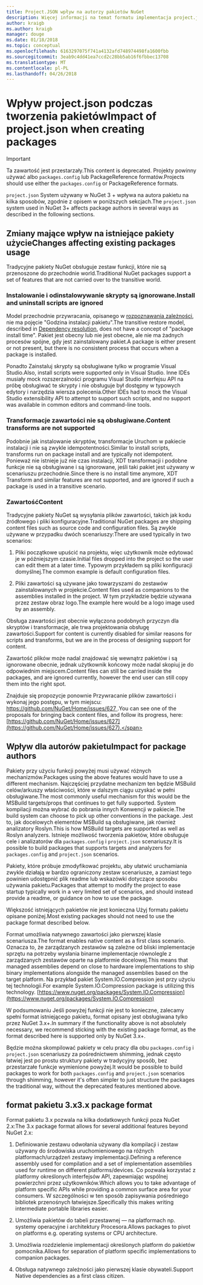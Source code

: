 ```yaml
---
title: Project.JSON wpływ na autorzy pakietów NuGet
description: Więcej informacji na temat formatu implementacja project.json w NuGet 3.x wpływa na autora pakietu, takich jak nieobsługiwane funkcje zawartości i pakietu.
author: kraigb
ms.author: kraigb
manager: douge
ms.date: 01/18/2018
ms.topic: conceptual
ms.openlocfilehash: 6163297075f741a4132afd748974498fa1600fbb
ms.sourcegitcommit: 3eab9c4dd41ea7ccd2c28bb5ab16f6fbbec13708
ms.translationtype: MT
ms.contentlocale: pl-PL
ms.lasthandoff: 04/26/2018
---
```

# <a name="impact-of-projectjson-when-creating-packages"></a><span data-ttu-id="1d43b-103">Wpływ project.json podczas tworzenia pakietów</span><span class="sxs-lookup"><span data-stu-id="1d43b-103">Impact of project.json when creating packages</span></span>

> [!Important]
> <span data-ttu-id="1d43b-104">Ta zawartość jest przestarzały.</span><span class="sxs-lookup"><span data-stu-id="1d43b-104">This content is deprecated.</span></span> <span data-ttu-id="1d43b-105">Projekty powinny używać albo `packages.config` lub PackageReference formatów.</span><span class="sxs-lookup"><span data-stu-id="1d43b-105">Projects should use either the `packages.config` or PackageReference formats.</span></span>

<span data-ttu-id="1d43b-106">`project.json` System używany w NuGet 3 + wpływa na autora pakietu na kilka sposobów, zgodnie z opisem w poniższych sekcjach.</span><span class="sxs-lookup"><span data-stu-id="1d43b-106">The `project.json` system used in NuGet 3+ affects package authors in several ways as described in the following sections.</span></span>

## <a name="changes-affecting-existing-packages-usage"></a><span data-ttu-id="1d43b-107">Zmiany mające wpływ na istniejące pakiety użycie</span><span class="sxs-lookup"><span data-stu-id="1d43b-107">Changes affecting existing packages usage</span></span>

<span data-ttu-id="1d43b-108">Tradycyjne pakiety NuGet obsługuje zestaw funkcji, które nie są przenoszone do przechodnie world.</span><span class="sxs-lookup"><span data-stu-id="1d43b-108">Traditional NuGet packages support a set of features that are not carried over to the transitive world.</span></span>

### <a name="install-and-uninstall-scripts-are-ignored"></a><span data-ttu-id="1d43b-109">Instalowanie i odinstalowywanie skrypty są ignorowane.</span><span class="sxs-lookup"><span data-stu-id="1d43b-109">Install and uninstall scripts are ignored</span></span>

<span data-ttu-id="1d43b-110">Model przechodnie przywracania, opisanego w [rozpoznawania zależności](../consume-packages/dependency-resolution.md#dependency-resolution-with-packagereference), nie ma pojęcie "Godzina instalacji pakietu".</span><span class="sxs-lookup"><span data-stu-id="1d43b-110">The transitive restore model, described in [Dependency resolution](../consume-packages/dependency-resolution.md#dependency-resolution-with-packagereference), does not have a concept of "package install time".</span></span> <span data-ttu-id="1d43b-111">Pakiet jest obecny lub nie jest obecne, ale nie ma żadnych procesów spójne, gdy jest zainstalowany pakiet.</span><span class="sxs-lookup"><span data-stu-id="1d43b-111">A package is either present or not present, but there is no consistent process that occurs when a package is installed.</span></span>

<span data-ttu-id="1d43b-112">Ponadto Zainstaluj skrypty są obsługiwane tylko w programie Visual Studio.</span><span class="sxs-lookup"><span data-stu-id="1d43b-112">Also, install scripts were supported only in Visual Studio.</span></span> <span data-ttu-id="1d43b-113">Inne IDEs musiały mock rozszerzalności programu Visual Studio interfejsu API na próbę obsługiwać te skrypty i nie obsługuje był dostępny w typowych edytory i narzędzia wiersza polecenia.</span><span class="sxs-lookup"><span data-stu-id="1d43b-113">Other IDEs had to mock the Visual Studio extensibility API to attempt to support such scripts, and no support was available in common editors and command-line tools.</span></span>

### <a name="content-transforms-are-not-supported"></a><span data-ttu-id="1d43b-114">Transformacje zawartości nie są obsługiwane.</span><span class="sxs-lookup"><span data-stu-id="1d43b-114">Content transforms are not supported</span></span>

<span data-ttu-id="1d43b-115">Podobnie jak instalowanie skryptów, transformacje Uruchom w pakiecie instalacji i nie są zwykle idempotentności.</span><span class="sxs-lookup"><span data-stu-id="1d43b-115">Similar to install scripts, transforms run on package install and are typically not idempotent.</span></span> <span data-ttu-id="1d43b-116">Ponieważ nie istnieje już nie czas instalacji, XDT transformacji i podobne funkcje nie są obsługiwane i są ignorowane, jeśli taki pakiet jest używany w scenariuszu przechodnie.</span><span class="sxs-lookup"><span data-stu-id="1d43b-116">Since there is no install time anymore, XDT Transform and similar features are not supported, and are ignored if such a package is used in a transitive scenario.</span></span>

### <a name="content"></a><span data-ttu-id="1d43b-117">Zawartość</span><span class="sxs-lookup"><span data-stu-id="1d43b-117">Content</span></span>

<span data-ttu-id="1d43b-118">Tradycyjne pakiety NuGet są wysyłania plików zawartości, takich jak kodu źródłowego i pliki konfiguracyjne.</span><span class="sxs-lookup"><span data-stu-id="1d43b-118">Traditional NuGet packages are shipping content files such as source code and configuration files.</span></span> <span data-ttu-id="1d43b-119">Są zwykle używane w przypadku dwóch scenariuszy:</span><span class="sxs-lookup"><span data-stu-id="1d43b-119">There are used typically in two scenarios:</span></span>

1. <span data-ttu-id="1d43b-120">Pliki początkowe upuścić na projektu, więc użytkownik może edytować je w późniejszym czasie.</span><span class="sxs-lookup"><span data-stu-id="1d43b-120">Initial files dropped into the project so the user can edit them at a later time.</span></span> <span data-ttu-id="1d43b-121">Typowym przykładem są pliki konfiguracji domyślnej.</span><span class="sxs-lookup"><span data-stu-id="1d43b-121">The common example is default configuration files.</span></span>

1. <span data-ttu-id="1d43b-122">Pliki zawartości są używane jako towarzyszami do zestawów zainstalowanych w projekcie.</span><span class="sxs-lookup"><span data-stu-id="1d43b-122">Content files used as companions to the assemblies installed in the project.</span></span> <span data-ttu-id="1d43b-123">W tym przykładzie będzie używana przez zestaw obraz logo.</span><span class="sxs-lookup"><span data-stu-id="1d43b-123">The example here would be a logo image used by an assembly.</span></span>

<span data-ttu-id="1d43b-124">Obsługa zawartości jest obecnie wyłączona podobnych przyczyn dla skryptów i transformacje, ale trwa projektowania obsługę zawartości.</span><span class="sxs-lookup"><span data-stu-id="1d43b-124">Support for content is currently disabled for similar reasons for scripts and transforms, but we are in the process of designing support for content.</span></span>

<span data-ttu-id="1d43b-125">Zawartość plików może nadal znajdować się wewnątrz pakietów i są ignorowane obecnie, jednak użytkownik końcowy może nadal skopiuj je do odpowiednim miejscem.</span><span class="sxs-lookup"><span data-stu-id="1d43b-125">Content files can still be carried inside the packages, and are ignored currently, however the end user can still copy them into the right spot.</span></span>

<span data-ttu-id="1d43b-126">Znajduje się propozycje ponownie Przywracanie plików zawartości i wykonaj jego postępu, w tym miejscu: [ https://github.com/NuGet/Home/issues/627 ](https://github.com/NuGet/Home/issues/627).</span><span class="sxs-lookup"><span data-stu-id="1d43b-126">You can see one of the proposals for bringing back content files, and follow its progress, here: [https://github.com/NuGet/Home/issues/627](https://github.com/NuGet/Home/issues/627).</span></span>

## <a name="impact-for-package-authors"></a><span data-ttu-id="1d43b-127">Wpływ dla autorów pakietu</span><span class="sxs-lookup"><span data-stu-id="1d43b-127">Impact for package authors</span></span>

<span data-ttu-id="1d43b-128">Pakiety przy użyciu funkcji powyżej musi używać różnych mechanizmów.</span><span class="sxs-lookup"><span data-stu-id="1d43b-128">Packages using the above features would have to use a different mechanism.</span></span> <span data-ttu-id="1d43b-129">Najczęściej przydatne mechanizm ten będzie MSBuild celów/arkuszy właściwości, które w dalszym ciągu uzyskać w pełni obsługiwane.</span><span class="sxs-lookup"><span data-stu-id="1d43b-129">The most commonly useful mechanism for this would be the MSBuild targets/props that continues to get fully supported.</span></span> <span data-ttu-id="1d43b-130">System kompilacji można wybrać do pobrania innych Konwencji w pakiecie.</span><span class="sxs-lookup"><span data-stu-id="1d43b-130">The build system can choose to pick up other conventions in the package.</span></span> <span data-ttu-id="1d43b-131">Jest to, jak docelowych elementów MSBuild są obsługiwane, jak również analizatory Roslyn.</span><span class="sxs-lookup"><span data-stu-id="1d43b-131">This is how MSBuild targets are supported as well as Roslyn analyzers.</span></span> <span data-ttu-id="1d43b-132">Istnieje możliwość tworzenia pakietów, które obsługuje cele i analizatorów dla `packages.config` i `project.json` scenariuszy.</span><span class="sxs-lookup"><span data-stu-id="1d43b-132">It is possible to build packages that supports targets and analyzers for `packages.config` and `project.json` scenarios.</span></span>

<span data-ttu-id="1d43b-133">Pakiety, które próbuje zmodyfikować projektu, aby ułatwić uruchamiania zwykle działają w bardzo ograniczony zestaw scenariusze, a zamiast tego powinien udostępnić plik readme lub wskazówki dotyczące sposobu używania pakietu.</span><span class="sxs-lookup"><span data-stu-id="1d43b-133">Packages that attempt to modify the project to ease startup typically work in a very limited set of scenarios, and should instead provide a readme, or guidance on how to use the package.</span></span>

<span data-ttu-id="1d43b-134">Większość istniejących pakietów nie jest konieczna Użyj formatu pakietu opisane poniżej.</span><span class="sxs-lookup"><span data-stu-id="1d43b-134">Most existing packages should not need to use the package format described below.</span></span>

<span data-ttu-id="1d43b-135">Format umożliwia natywnego zawartości jako pierwszej klasie scenariusza.</span><span class="sxs-lookup"><span data-stu-id="1d43b-135">The format enables native content as a first class scenario.</span></span> <span data-ttu-id="1d43b-136">Oznacza to, że zarządzanych zestawów są zależne od bliski implementacje sprzętu na potrzeby wysłania binarne implementacje równolegle z zarządzanych zestawów oparte na platformie docelowej.</span><span class="sxs-lookup"><span data-stu-id="1d43b-136">This means that managed assemblies depend on close to hardware implementations to ship binary implementations alongside the managed assemblies based on the target platform.</span></span> <span data-ttu-id="1d43b-137">Na przykład pakiet System.IO.Compression jest przy użyciu tej technologii.</span><span class="sxs-lookup"><span data-stu-id="1d43b-137">For example System.IO.Compression package is utilizing this technology.</span></span> [https://www.nuget.org/packages/System.IO.Compression](https://www.nuget.org/packages/System.IO.Compression)

<span data-ttu-id="1d43b-138">W podsumowaniu Jeśli powyżej funkcji nie jest to konieczne, zalecamy spełni format istniejącego pakietu, format opisany jest obsługiwana tylko przez NuGet 3.x+.</span><span class="sxs-lookup"><span data-stu-id="1d43b-138">In summary if the functionality above is not absolutely necessary, we recommend sticking with the existing package format, as the format described here is supported only by NuGet 3.x+.</span></span>

<span data-ttu-id="1d43b-139">Będzie można skompilować pakiety w celu pracy dla obu `packages.config` i `project.json` scenariuszy za pośrednictwem shimming, jednak często łatwiej jest po prostu struktury pakiety w tradycyjny sposób, bez przestarzałe funkcje wymienione powyżej.</span><span class="sxs-lookup"><span data-stu-id="1d43b-139">It would be possible to build packages to work for both `packages.config` and `project.json` scenarios through shimming, however it's often simpler to just structure the packages the traditional way, without the deprecated features mentioned above.</span></span>

## <a name="3x-package-format"></a><span data-ttu-id="1d43b-140">format pakietu 3.x</span><span class="sxs-lookup"><span data-stu-id="1d43b-140">3.x package format</span></span>

<span data-ttu-id="1d43b-141">Format pakietu 3.x pozwala na kilka dodatkowych funkcji poza NuGet 2.x:</span><span class="sxs-lookup"><span data-stu-id="1d43b-141">The 3.x package format allows for several additional features beyond NuGet 2.x:</span></span>

1. <span data-ttu-id="1d43b-142">Definiowanie zestawu odwołania używany dla kompilacji i zestaw używany do środowiska uruchomieniowego na różnych platformach/urządzeń zestawy implementacji.</span><span class="sxs-lookup"><span data-stu-id="1d43b-142">Defining a reference assembly used for compilation and a set of implementation assemblies used for runtime on different platforms/devices.</span></span> <span data-ttu-id="1d43b-143">Co pozwala korzystać z platformy określonych interfejsów API, zapewniając wspólnej powierzchni przez użytkowników.</span><span class="sxs-lookup"><span data-stu-id="1d43b-143">Which allows you to take advantage of platform specific APIs while providing a common surface area for your consumers.</span></span> <span data-ttu-id="1d43b-144">W szczególności w ten sposób zapisywania pośredniego bibliotek przenośnych łatwiejsze.</span><span class="sxs-lookup"><span data-stu-id="1d43b-144">Specifically this makes writing intermediate portable libraries easier.</span></span>

1. <span data-ttu-id="1d43b-145">Umożliwia pakietów do tabeli przestawnej — na platformach np. systemy operacyjne i architektury Procesora.</span><span class="sxs-lookup"><span data-stu-id="1d43b-145">Allows packages to pivot on platforms e.g. operating systems or CPU architecture.</span></span>

1. <span data-ttu-id="1d43b-146">Umożliwia rozdzielenie implementacji określonych platform do pakietów pomocnika.</span><span class="sxs-lookup"><span data-stu-id="1d43b-146">Allows for separation of platform specific implementations to companion packages.</span></span>

1. <span data-ttu-id="1d43b-147">Obsługa natywnego zależności jako pierwszej klasie obywateli.</span><span class="sxs-lookup"><span data-stu-id="1d43b-147">Support Native dependencies as a first class citizen.</span></span>
